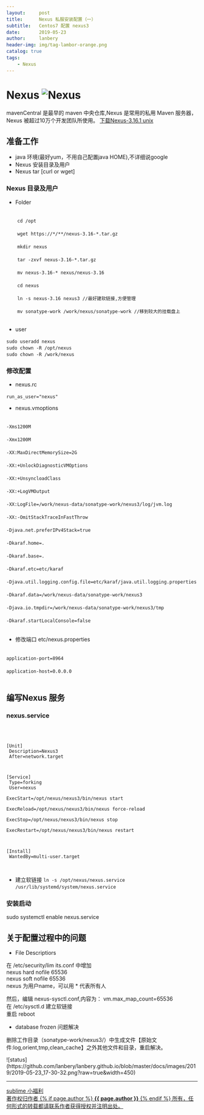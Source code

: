 ```yaml
---
layout:     post
title:      Nexus 私服安装配置（一）
subtitle:   Centos7 配置 nexus3
date:       2019-05-23
author:     lanbery
header-img: img/tag-lambor-orange.png
catalog: true
tags:
    - Nexus	
---
```


# Nexus ![Nexus](https://www.sonatype.com/hs-fs/hubfs/SON_logo_main@2x%20copy%20trimmed.png?width=165&name=SON_logo_main@2x%20copy%20trimmed.png)
<p class="section-indent">
mavenCentral 是最早的 maven 中央仓库,Nexus 是常用的私用 Maven 服务器， Nexus 被超过10万个开发团队所使用。
	<a href="https://sonatype-download.global.ssl.fastly.net/repository/repositoryManager/3/nexus-3.16.1-02-unix.tar.gz" >
	下载Nexus-3.16.1 unix
	</a>
</p>




## 准备工作
  - java 环境(最好yum，不用自己配置java HOME),不详细说google
  - Nexus 安装目录及用户
  - Nexus tar [curl or wget]
### Nexus 目录及用户
  - Folder

<code command>
	cd /opt <br />
	wget https://*/**/nexus-3.16-*.tar.gz	<br />
	mkdir nexus <br />
	tar -zxvf nexus-3.16-*.tar.gz  <br />
	mv nexus-3.16-* nexus/nexus-3.16  <br />
	cd nexus  <br />
	ln -s nexus-3.16 nexus3 //最好建软链接,方便管理  <br />
	mv sonatype-work /work/nexus/sonatype-work //移到较大的挂载盘上  <br />
</code>  

  - user

`sudo useradd nexus`<br />
`sudo chown -R /opt/nexus`<br />
`sudo chown -R /work/nexus`<br />


### 修改配置 
  - nexus.rc

` run_as_user="nexus" ` 

  - nexus.vmoptions

<code>
-Xms1200M<br />
-Xmx1200M<br />
-XX:MaxDirectMemorySize=2G<br />
-XX:+UnlockDiagnosticVMOptions<br />
-XX:+UnsyncloadClass<br />
-XX:+LogVMOutput<br />
-XX:LogFile=/work/nexus-data/sonatype-work/nexus3/log/jvm.log<br />
-XX:-OmitStackTraceInFastThrow<br />
-Djava.net.preferIPv4Stack=true<br />
-Dkaraf.home=.<br />
-Dkaraf.base=.<br />
-Dkaraf.etc=etc/karaf<br />
-Djava.util.logging.config.file=etc/karaf/java.util.logging.properties<br />
-Dkaraf.data=/work/nexus-data/sonatype-work/nexus3<br />
-Djava.io.tmpdir=/work/nexus-data/sonatype-work/nexus3/tmp<br />
-Dkaraf.startLocalConsole=false	<br />
</code> 

  - 修改端口 etc/nexus.properties

<code>
application-port=8964<br />
application-host=0.0.0.0<br />
</code>  

## 编写Nexus 服务
### nexus.service

<code>

[Unit]<br/>
Description=Nexus3<br/>
After=network.target<br/>

[Service]<br/>
Type=forking<br/>
User=nexus<br/>
ExecStart=/opt/nexus/nexus3/bin/nexus start<br />
ExecReload=/opt/nexus/nexus3/bin/nexus force-reload<br />
ExecStop=/opt/nexus/nexus3/bin/nexus stop<br />
ExecRestart=/opt/nexus/nexus3/bin/nexus restart<br />

[Install]<br />
WantedBy=multi-user.target<br/>

</code>

  - 建立软链接 
`ln -s /opt/nexus/nexus.service /usr/lib/systemd/system/nexus.service`

### 安装启动

  sudo systemctl enable nexus.service



## 关于配置过程中的问题
 - File Descriptiors

<p class="section-indent">
	在 /etc/security/lim	its.conf 中增加<br>
    nexus	hard nofile 65536 <br>	
    nexus   soft nofile 65536 <br>
    nexus 为用户name，可以用 * 代表所有人
</p>	
<p>
然后，编辑 nexus-sysctl.conf,内容为： vm.max_map_count=65536
<br>
在 /etc/sysctl.d 建立软链接
<br>重启 reboot
</p>

  - database frozen 问题解决

<p >
   删除工作目录（sonatype-work/nexus3/）中生成文件【原始文件:log,orient,tmp,clean_cache】之外其他文件和目录，重启解决。
</p>  
![status](https://github.com/lanbery/lanbery.github.io/blob/master/docs/images/2019/2019-05-23_17-30-32.png?raw=true&width=450)

<hr/>

<html>
<a href="https://blog.csdn.net/qq_26975307/article/details/89173409">sublime 小福利</a>

<div class="col-lg-8 col-lg-offset-3 col-md-10 col-md-offset-1">
	<div class="pull-right">
		<a href="https://lanbery.github.io/about" target="self" class="copyright-link">
			著作权归作者
			{% if page.author %}
<strong>{{ page.author }}</strong>
			{% endif %}
			所有，任何形式的转载都请联系作者获得授权并注明出处。
		</a>
	</div>
</div>
</html>